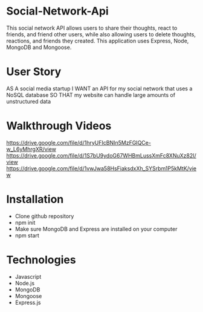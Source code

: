 # Social-Network-Api
This social network API allows users to share their thoughts, react to friends, and friend other users, while also allowing users to 
delete thoughts, reactions, and friends they created. This application uses Express, Node, MongoDB and Mongoose.

# User Story
AS A social media startup
I WANT an API for my social network that uses a NoSQL database
SO THAT my website can handle large amounts of unstructured data

# Walkthrough Videos
https://drive.google.com/file/d/1hryUFIcBNIn5MzFGIQCe-w_L6yMhrgXR/view
https://drive.google.com/file/d/1S7bU9ydoG67WHBmLussXmFc8XNuXz82I/view
https://drive.google.com/file/d/1vwJwa58HsFiaksdxXh_SYSrbm1P5kMtK/view

# Installation
* Clone github repository
* npm init
* Make sure MongoDB and Express are installed on your computer
* npm start

# Technologies
* Javascript
* Node.js
* MongoDB
* Mongoose
* Express.js
